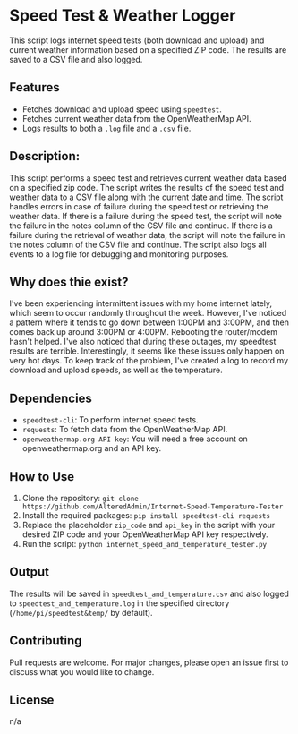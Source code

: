 # Speed Test & Weather Logger

This script logs internet speed tests (both download and upload) and current weather information based on a specified ZIP code. The results are saved to a CSV file and also logged.

## Features
- Fetches download and upload speed using `speedtest`.
- Fetches current weather data from the OpenWeatherMap API.
- Logs results to both a `.log` file and a `.csv` file.

## Description:
This script performs a speed test and retrieves current weather data based on a specified zip code.
The script writes the results of the speed test and weather data to a CSV file along with the current date and time.
The script handles errors in case of failure during the speed test or retrieving the weather data.
If there is a failure during the speed test, the script will note the failure in the notes column of the CSV file and continue.
If there is a failure during the retrieval of weather data, the script will note the failure in the notes column of the CSV file and continue.
The script also logs all events to a log file for debugging and monitoring purposes.

## Why does thie exist?
I've been experiencing intermittent issues with my home internet lately, which seem to occur randomly throughout the week. However, I've noticed a pattern where it tends to go down between 1:00PM and 3:00PM, and then comes back up around 3:00PM or 4:00PM. Rebooting the router/modem hasn't helped. I've also noticed that during these outages, my speedtest results are terrible. Interestingly, it seems like these issues only happen on very hot days. To keep track of the problem, I've created a log to record my download and upload speeds, as well as the temperature.

## Dependencies
- `speedtest-cli`: To perform internet speed tests.
- `requests`: To fetch data from the OpenWeatherMap API.
- `openweathermap.org API key`: You will need a free account on openweathermap.org and an API key.

## How to Use
1. Clone the repository: `git clone https://github.com/AlteredAdmin/Internet-Speed-Temperature-Tester`
2. Install the required packages: `pip install speedtest-cli requests`
3. Replace the placeholder `zip_code` and `api_key` in the script with your desired ZIP code and your OpenWeatherMap API key respectively.
4. Run the script: `python internet_speed_and_temperature_tester.py`

## Output
The results will be saved in `speedtest_and_temperature.csv` and also logged to `speedtest_and_temperature.log` in the specified directory (`/home/pi/speedtest&temp/` by default).

## Contributing
Pull requests are welcome. For major changes, please open an issue first to discuss what you would like to change.

## License
n/a
